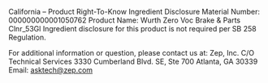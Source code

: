  
 
 
California – Product Right-To-Know Ingredient Disclosure 
Material Number: 000000000001050762 
Product Name: Wurth Zero Voc Brake & Parts Clnr_53Gl 
Ingredient disclosure for this product is not required per SB 258 Regulation. 
 
For additional information or question, please contact us at: 
Zep, Inc. 
C/O Technical Services 
3330 Cumberland Blvd. SE, Ste 700 
Atlanta, GA 30339 
Email: asktech@zep.com 
 
 
 
 

